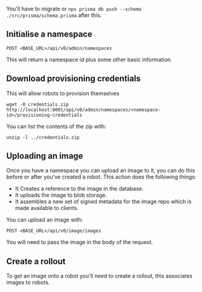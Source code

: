 
You'll have to migrate or `npx prisma db push --schema ./src/prisma/schema.prisma` after this.

## Initialise a namespace

```
POST <BASE_URL>/api/v0/admin/namespaces
```

This will return a namespace id plus some other basic information.

## Download provisioning credentials

This will allow robots to provision themselves

```
wget -O credentials.zip http://localhost:8001/api/v0/admin/namespaces/<namespace-id>/provisioning-credentials
```

You can list the contents of the zip with:

```
unzip -l ../credentials.zip
```


## Uploading an image

Once you have a namespace you can upload an image to it, you can do this before or after you've created a robot. This action does the following things:

- It Creates a reference to the image in the database.
- It uploads the image to blob storage.
- It assembles a new set of signed metadata for the image repo which is made available to clients. 

You can upload an image with:


```
POST <BASE_URL>/api/v0/image/images
```

You will need to pass the image in the body of the request.


## Create a rollout

To get an image onto a robot you'll need to create a rollout, this associates images to robots.
